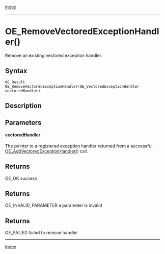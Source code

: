 [Index](index.md)

---
# OE_RemoveVectoredExceptionHandler()

Remove an existing vectored exception handler.

## Syntax

    OE_Result OE_RemoveVectoredExceptionHandler(OE_VectoredExceptionHandler vectoredHandler)
## Description 



## Parameters

#### vectoredHandler

The pointer to a registered exception handler returned from a successful [OE_AddVectoredExceptionHandler()](enclave_8h_a7e557ef7d25235c8dc52123c4b32d467_1a7e557ef7d25235c8dc52123c4b32d467.md) call.

## Returns

OE_OK success

## Returns

OE_INVALID_PARAMETER a parameter is invalid

## Returns

OE_FAILED failed to remove handler

---
[Index](index.md)

